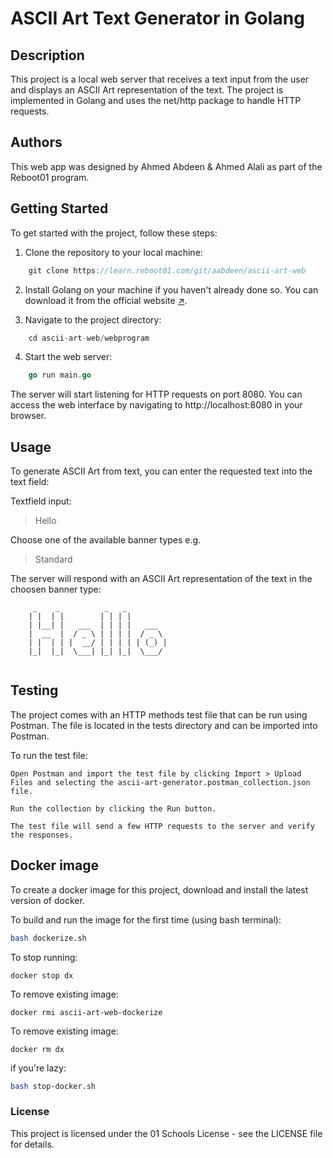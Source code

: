 # ASCII Art Text Generator in Golang 

## Description

This project is a local web server that receives a text input from the user and displays an ASCII Art representation of the text. The project is implemented in Golang and uses the net/http package to handle HTTP requests.

## Authors
This web app was designed by Ahmed Abdeen & Ahmed Alali as part of the Reboot01 program.

## Getting Started

To get started with the project, follow these steps:

1. Clone the repository to your local machine:

```go
    git clone https://learn.reboot01.com/git/aabdeen/ascii-art-web
```

2. Install Golang on your machine if you haven't already done so. You can download it from the official website [↗](https://go.dev/doc/install "Golang Install Page").

3. Navigate to the project directory:

```go
    cd ascii-art-web/webprogram
```

4. Start the web server:
```go
    go run main.go
```
The server will start listening for HTTP requests on port 8080. You can access the web interface by navigating to http://localhost:8080 in your browser.

## Usage

To generate ASCII Art from text, you can enter the requested text into the text field:

Textfield input:
>Hello

Choose one of the available banner types e.g.
>Standard

The server will respond with an ASCII Art representation of the text in the choosen banner type:

```
     _    _          _   _          
    | |  | |        | | | |         
    | |__| |   ___  | | | |   ___   
    |  __  |  / _ \ | | | |  / _ \  
    | |  | | |  __/ | | | | | (_) | 
    |_|  |_|  \___| |_| |_|  \___/  
                                
```

## Testing

The project comes with an HTTP methods test file that can be run using Postman. The file is located in the tests directory and can be imported into Postman.

To run the test file:

    Open Postman and import the test file by clicking Import > Upload Files and selecting the ascii-art-generator.postman_collection.json file.

    Run the collection by clicking the Run button.

    The test file will send a few HTTP requests to the server and verify the responses.

## Docker image

To create a docker image for this project, download and install the latest version of docker.

To build and run the image for the first time (using bash terminal):
```bash
bash dockerize.sh
```

To stop running:
```docker
docker stop dx
```

To remove existing image:
```docker
docker rmi ascii-art-web-dockerize
```

To remove existing image:
```docker
docker rm dx
```

if you're lazy:
```bash
bash stop-docker.sh
```
### License
This project is licensed under the 01 Schools License - see the LICENSE file for details.